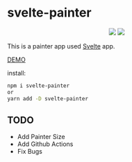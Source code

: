 # svelte-painter

<p align="center">
<a href="https://www.npmjs.com/package/svelte-painter"><img src="https://img.shields.io/npm/v/svelte-painter.svg"/></a>
<a href="https://opensource.org/licenses/MIT"><img src="https://img.shields.io/badge/License-MIT-blue.svg"/></a>

This is a painter app used [Svelte](https://svelte.dev) app.

[DEMO](http://svelte-painter.vercel.app/)

install:

```bash
npm i svelte-painter
or
yarn add -D svelte-painter
```

## TODO

- Add Painter Size
- Add Github Actions
- Fix Bugs
